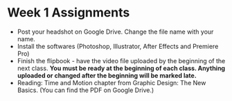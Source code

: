 # Week 1 Assignments

- Post your headshot on Google Drive. Change the file name with your name.
- Install the softwares (Photoshop, Illustrator, After Effects and Premiere Pro)
- Finish the flipbook - have the video file uploaded by the beginning of the next class. **You must be ready at the beginning of each class. Anything uploaded or changed after the beginning will be marked late.**
- Reading: Time and Motion chapter from Graphic Design: The New Basics. (You can find the PDF on Google Drive.)

